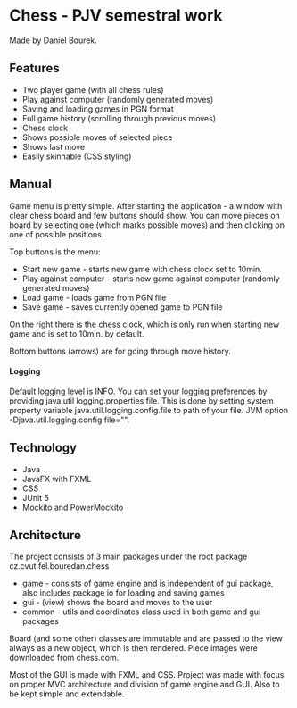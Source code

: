 # Chess - PJV semestral work
Made by Daniel Bourek.

## Features
* Two player game (with all chess rules)
* Play against computer (randomly generated moves)
* Saving and loading games in PGN format
* Full game history (scrolling through previous moves)
* Chess clock
* Shows possible moves of selected piece
* Shows last move
* Easily skinnable (CSS styling)

## Manual
Game menu is pretty simple. After starting the application - a window with clear chess board and few buttons should show.
You can move pieces on board by selecting one (which marks possible moves) and then clicking on one of possible positions.

Top buttons is the menu:
* Start new game - starts new game with chess clock set to 10min.
* Play against computer - starts new game against computer (randomly generated moves)
* Load game - loads game from PGN file
* Save game - saves currently opened game to PGN file

On the right there is the chess clock, which is only run when starting new game and is set to 10min. by default.

Bottom buttons (arrows) are for going through move history. 


#### Logging
Default logging level is INFO.
You can set your logging preferences by providing java.util logging.properties file.
This is done by setting system property variable java.util.logging.config.file to path of your file.
JVM option -Djava.util.logging.config.file="".

## Technology
* Java
* JavaFX with FXML
* CSS
* JUnit 5
* Mockito and PowerMockito

## Architecture
The project consists of 3 main packages under the root package cz.cvut.fel.bouredan.chess
* game - consists of game engine and is independent of gui package, also includes package io for loading and saving games
* gui - (view) shows the board and moves to the user
* common - utils and coordinates class used in both game and gui packages

Board (and some other) classes are immutable and are passed to the view always as a new object, which is then rendered.
Piece images were downloaded from chess.com.

Most of the GUI is made with FXML and CSS.
Project was made with focus on proper MVC architecture and division of game engine and GUI.
Also to be kept simple and extendable.